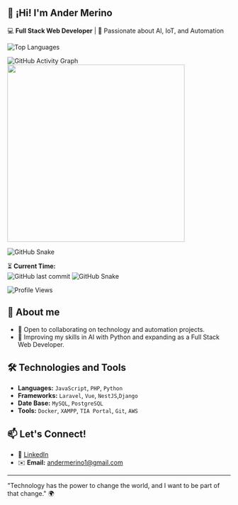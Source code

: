 ## 👋 ¡Hi! I'm Ander Merino

💻 **Full Stack Web Developer** | 🤖 Passionate about AI, IoT, and Automation

![Top Languages](https://github-readme-stats.vercel.app/api/top-langs/?username=anderms1&layout=compact&langs_count=6&theme=solarized-light)

![GitHub Activity Graph](https://github-readme-activity-graph.vercel.app/graph?username=anderms1&theme=tokyo-night)
<img src="https://media.giphy.com/media/qgQUggAC3Pfv687qPC/giphy.gif" width="400px">

![GitHub Snake](https://github.com/AnderMerino/AnderMerino/blob/output/github-contribution-grid-snake.svg)

⏳ **Current Time:**  
![GitHub last commit](https://img.shields.io/github/last-commit/anderms1/anderms1)
![GitHub Snake](https://github.com/AnderMerino/AnderMerino/blob/output/github-contribution-grid-snake.svg)

![Profile Views](https://komarev.com/ghpvc/?username=AnderMerino&style=flat-square&color=blue)


## 🚀 About me 
- 🤝 Open to collaborating on technology and automation projects.
- 🌱 Improving my skills in AI with Python and expanding as a Full Stack Web Developer.  

## 🛠️ Technologies and Tools
- **Languages:** `JavaScript`, `PHP`, `Python`  
- **Frameworks:** `Laravel`, `Vue`, `NestJS`,`Django`  
- **Date Base:** `MySQL`, `PostgreSQL`  
- **Tools:** `Docker`, `XAMPP`, `TIA Portal`, `Git`, `AWS`  

## 📫 Let's Connect!
- 💼 [LinkedIn](https://linkedin.com/in/andermerino)  
- ✉️ **Email:** andermerino1@gmail.com  

---

"Technology has the power to change the world, and I want to be part of that change." 🌍

